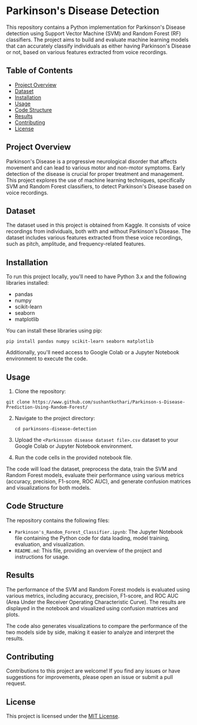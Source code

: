 # Parkinson's Disease Detection

This repository contains a Python implementation for Parkinson's Disease detection using Support Vector Machine (SVM) and Random Forest (RF) classifiers. The project aims to build and evaluate machine learning models that can accurately classify individuals as either having Parkinson's Disease or not, based on various features extracted from voice recordings.

## Table of Contents

- [Project Overview](#project-overview)
- [Dataset](#dataset)
- [Installation](#installation)
- [Usage](#usage)
- [Code Structure](#code-structure)
- [Results](#results)
- [Contributing](#contributing)
- [License](#license)

## Project Overview

Parkinson's Disease is a progressive neurological disorder that affects movement and can lead to various motor and non-motor symptoms. Early detection of the disease is crucial for proper treatment and management. This project explores the use of machine learning techniques, specifically SVM and Random Forest classifiers, to detect Parkinson's Disease based on voice recordings.

## Dataset

The dataset used in this project is obtained from Kaggle. It consists of voice recordings from individuals, both with and without Parkinson's Disease. The dataset includes various features extracted from these voice recordings, such as pitch, amplitude, and frequency-related features.

## Installation

To run this project locally, you'll need to have Python 3.x and the following libraries installed:

- pandas
- numpy
- scikit-learn
- seaborn
- matplotlib

You can install these libraries using pip:

```
pip install pandas numpy scikit-learn seaborn matplotlib
```

Additionally, you'll need access to Google Colab or a Jupyter Notebook environment to execute the code.

## Usage

1. Clone the repository:
  ```
git clone https://www.github.com/sushantkothari/Parkinson-s-Disease-Prediction-Using-Random-Forest/
  ```
2. Navigate to the project directory:
   ```
   cd parkinsons-disease-detection
   ```
3. Upload the `<Parkinsson disease dataset file>.csv` dataset to your Google Colab or Jupyter Notebook environment.

4. Run the code cells in the provided notebook file.

The code will load the dataset, preprocess the data, train the SVM and Random Forest models, evaluate their performance using various metrics (accuracy, precision, F1-score, ROC AUC), and generate confusion matrices and visualizations for both models.

## Code Structure

The repository contains the following files:

- `Parkinson's_Random_Forest_Classifier.ipynb`: The Jupyter Notebook file containing the Python code for data loading, model training, evaluation, and visualization.
- `README.md`: This file, providing an overview of the project and instructions for usage.

## Results

The performance of the SVM and Random Forest models is evaluated using various metrics, including accuracy, precision, F1-score, and ROC AUC (Area Under the Receiver Operating Characteristic Curve). The results are displayed in the notebook and visualized using confusion matrices and plots.

The code also generates visualizations to compare the performance of the two models side by side, making it easier to analyze and interpret the results.

## Contributing

Contributions to this project are welcome! If you find any issues or have suggestions for improvements, please open an issue or submit a pull request.

## License

This project is licensed under the [MIT License](LICENSE).
